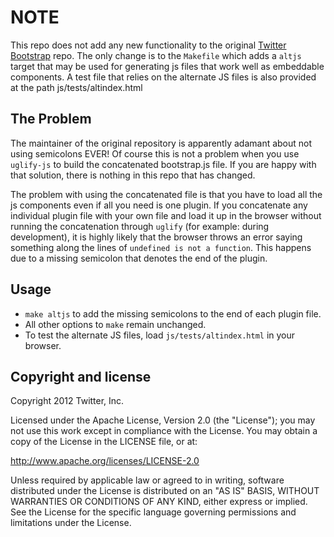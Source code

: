 NOTE
====

This repo does not add any new functionality to the original <a href="https://github.com/twitter/bootstrap">Twitter Bootstrap</a> repo. The only change is to the `Makefile` which adds a `altjs` target that may be used for generating js files that work well as embeddable components. A test file that relies on the alternate JS files is also provided at the path js/tests/altindex.html

The Problem
-----------

The maintainer of the original repository is apparently adamant about not using semicolons EVER! Of course this is not a problem when you use `uglify-js` to build the concatenated bootstrap.js file. If you are happy with that solution, there is nothing in this repo that has changed.

The problem with using the concatenated file is that you have to load all the js components even if all you need is one plugin. If you concatenate any individual plugin file with your own file and load it up in the browser without running the concatenation through `uglify` (for example: during development), it is highly likely that the browser throws an error saying something along the lines of `undefined is not a function`. This happens due to a missing semicolon that denotes the end of the plugin.

Usage
-----

* `make altjs` to add the missing semicolons to the end of each plugin file.
* All other options to `make` remain unchanged.
* To test the alternate JS files, load `js/tests/altindex.html` in your browser.

Copyright and license
---------------------

Copyright 2012 Twitter, Inc.

Licensed under the Apache License, Version 2.0 (the "License");
you may not use this work except in compliance with the License.
You may obtain a copy of the License in the LICENSE file, or at:

   http://www.apache.org/licenses/LICENSE-2.0

Unless required by applicable law or agreed to in writing, software
distributed under the License is distributed on an "AS IS" BASIS,
WITHOUT WARRANTIES OR CONDITIONS OF ANY KIND, either express or implied.
See the License for the specific language governing permissions and
limitations under the License.
